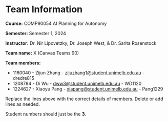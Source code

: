 # Team Information

**Course:** COMP90054 AI Planning for Autonomy

**Semester:** Semester 1, 2024

**Instructor:** Dr. Nir Lipovetzky, Dr. Joseph West, & Dr. Sarita Rosenstock

**Team name:** X (Canvas Teams 90)

**Team members:**

* 1160040 - Zijun Zhang - zijuzhang1@student.unimelb.edu.au - dredre815
* 1208784 - Di Wu - dww3@student.unimelb.edu.au - WD1120
* 1224627 - Xiaoyu Pang - xiapang@student.unimelb.edu.au - Pang1229

Replace the lines above with the correct details of members. Delete or add lines as needed.

Student numbers should just be the **3**.